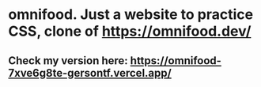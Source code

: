 # omnifood. Just a website to practice CSS, clone of https://omnifood.dev/
## Check my version here: https://omnifood-7xve6g8te-gersontf.vercel.app/
